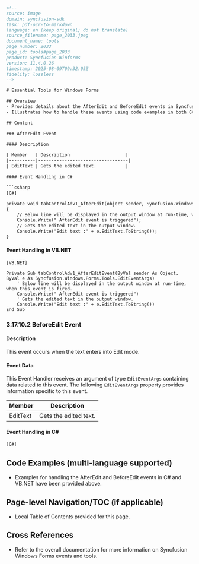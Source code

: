 ```html
<!--
source: image
domain: syncfusion-sdk
task: pdf-ocr-to-markdown
language: en (keep original; do not translate)
source_filename: page_2033.jpeg
document_name: tools
page_number: 2033
page_id: tools#page_2033
product: Syncfusion Winforms
version: 11.4.0.26
timestamp: 2025-08-09T09:32:05Z
fidelity: lossless
-->

# Essential Tools for Windows Forms

## Overview
- Provides details about the AfterEdit and BeforeEdit events in Syncfusion Windows Forms.
- Illustrates how to handle these events using code examples in both C# and VB.NET.

## Content

### AfterEdit Event

#### Description

| Member   | Description                     |
|----------|----------------------------------|
| EditText | Gets the edited text.           |

#### Event Handling in C#

```csharp
[C#]

private void tabControlAdv1_AfterEdit(object sender, Syncfusion.Windows.Forms.Tools.EditEventArgs e)
{
    // Below line will be displayed in the output window at run-time, when this event is fired.
    Console.Write(" AfterEdit event is triggered");
    // Gets the edited text in the output window.
    Console.Write("Edit text :" + e.EditText.ToString());
}
```

#### Event Handling in VB.NET

```vb.net
[VB.NET]

Private Sub tabControlAdv1_AfterEditEvent(ByVal sender As Object, ByVal e As Syncfusion.Windows.Forms.Tools.EditEventArgs)
    ' Below line will be displayed in the output window at run-time, when this event is fired.
    Console.Write(" AfterEdit event is triggered")
    ' Gets the edited text in the output window.
    Console.Write("Edit text :" + e.EditText.ToString())
End Sub
```

### 3.17.10.2 BeforeEdit Event

#### Description
This event occurs when the text enters into Edit mode.

#### Event Data
This Event Handler receives an argument of type `EditEventArgs` containing data related to this event. The following `EditEventArgs` property provides information specific to this event.

| Member   | Description                     |
|----------|----------------------------------|
| EditText | Gets the edited text.           |

#### Event Handling in C#

```csharp
[C#]
```

## Code Examples (multi-language supported)
- Examples for handling the AfterEdit and BeforeEdit events in C# and VB.NET have been provided above.

## Page-level Navigation/TOC (if applicable)
- Local Table of Contents provided for this page.

## Cross References
- Refer to the overall documentation for more information on Syncfusion Windows Forms events and tools.

<!-- tags: [Syncfusion, Syncfusion Winforms, AfterEdit event, BeforeEdit event, C#, VB.NET, Event Handling, Code Examples] keywords: [EditEventArgs, EditText, tabControlAdv, event handler, Windows Forms, tools] -->
```